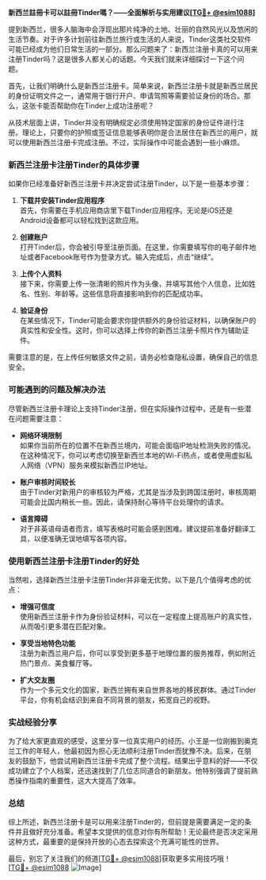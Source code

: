 **新西兰註冊卡可以註冊Tinder嗎？——全面解析与实用建议[[TG💪+ @esim1088](https://t.me/s/esim1088)]**

提到新西兰，很多人脑海中会浮现出那片纯净的土地、壮丽的自然风光以及悠闲的生活节奏。对于许多计划前往新西兰旅行或生活的人来说，Tinder这类社交软件可能已经成为他们日常生活的一部分。那么问题来了：新西兰注册卡真的可以用来注册Tinder吗？这是很多人都关心的话题。今天我们就来详细探讨一下这个问题。

首先，让我们明确什么是新西兰注册卡。简单来说，新西兰注册卡就是新西兰居民的身份证明文件之一，通常用于银行开户、申请驾照等需要验证身份的场合。那么，这张卡能否帮助你在Tinder上成功注册呢？

从技术层面上讲，Tinder并没有明确规定必须使用特定国家的身份证件进行注册。理论上，只要你的护照或签证信息能够表明你是合法居住在新西兰的用户，就可以使用新西兰注册卡完成注册。不过，实际操作中可能会遇到一些小麻烦。

### 新西兰注册卡注册Tinder的具体步骤

如果你已经准备好新西兰注册卡并决定尝试注册Tinder，以下是一些基本步骤：

1. **下载并安装Tinder应用程序**  
   首先，你需要在手机应用商店里下载Tinder应用程序。无论是iOS还是Android设备都可以轻松找到这款应用。

2. **创建账户**  
   打开Tinder后，你会被引导至注册页面。在这里，你需要填写你的电子邮件地址或者Facebook账号作为登录方式。输入完成后，点击“继续”。

3. **上传个人资料**  
   接下来，你需要上传一张清晰的照片作为头像，并填写其他个人信息，比如姓名、性别、年龄等。这些信息将直接影响到你的匹配成功率。

4. **验证身份**  
   在某些情况下，Tinder可能会要求你提供额外的身份验证材料，以确保账户的真实性和安全性。这时，你可以选择上传你的新西兰注册卡照片作为辅助证件。

需要注意的是，在上传任何敏感文件之前，请务必检查隐私设置，确保自己的信息安全。

### 可能遇到的问题及解决办法

尽管新西兰注册卡理论上支持Tinder注册，但在实际操作过程中，还是有一些潜在问题需要注意：

- **网络环境限制**  
  如果你当前所在的位置不在新西兰境内，可能会面临IP地址检测失败的情况。在这种情况下，你可以考虑切换至新西兰本地的Wi-Fi热点，或者使用虚拟私人网络（VPN）服务来模拟新西兰IP地址。

- **账户审核时间较长**  
  由于Tinder对新用户的审核较为严格，尤其是当涉及到跨国注册时，审核周期可能会比国内稍长一些。因此，请保持耐心等待平台处理你的请求。

- **语言障碍**  
  对于非英语母语者而言，填写表格时可能会感到困难。建议提前准备好翻译工具，以便准确无误地填写各项内容。

### 使用新西兰注册卡注册Tinder的好处

当然啦，选择新西兰注册卡注册Tinder并非毫无优势。以下是几个值得考虑的优点：

- **增强可信度**  
  使用新西兰注册卡作为身份验证材料，可以在一定程度上提高账户的真实性，从而吸引更多潜在匹配对象。

- **享受当地特色功能**  
  注册为新西兰用户后，你可以享受到更多基于地理位置的服务推荐，例如附近热门景点、美食餐厅等。

- **扩大交友圈**  
  作为一个多元文化的国家，新西兰拥有来自世界各地的移民群体。通过Tinder平台，你有机会结识到来自不同背景的朋友，拓宽自己的视野。

### 实战经验分享

为了给大家更直观的感受，这里分享一位真实用户的经历。小王是一位刚搬到奥克兰工作的年轻人，他最初因为担心无法顺利注册Tinder而犹豫不决。后来，在朋友的鼓励下，他尝试用新西兰注册卡完成了整个流程。结果出乎意料的好——不仅成功建立了个人档案，还迅速找到了几位志同道合的新朋友。他特别强调了提前熟悉操作指南的重要性，这大大提高了效率。

### 总结

综上所述，新西兰注册卡是可以用来注册Tinder的，但前提是需要满足一定的条件并且做好充分准备。希望本文提供的信息对你有所帮助！无论最终是否决定采用这种方式，最重要的是保持开放的心态去探索这个充满可能性的世界。

最后，别忘了关注我们的频道[[TG💪+ @esim1088](https://t.me/s/esim1088)]获取更多实用技巧哦！  
[[TG💪+ @esim1088](https://t.me/s/esim1088) ![Image](https://i.postimg.cc/4NQfJmqS/Snipaste-2025-05-13-00-14-12.png)]